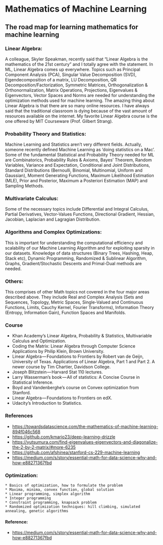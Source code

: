 # Mathematics of Machine Learning
## The road map for learning mathematics for machine learning

### Linear Algebra: 
A colleague, Skyler Speakman, recently said that “Linear Algebra is the mathematics of the 21st century” and I totally agree with the statement. In ML, Linear Algebra comes up everywhere. Topics such as Principal Component Analysis (PCA), Singular Value Decomposition (SVD), Eigendecomposition of a matrix, LU Decomposition, QR Decomposition/Factorization, Symmetric Matrices, Orthogonalization & Orthonormalization, Matrix Operations, Projections, Eigenvalues & Eigenvectors, Vector Spaces and Norms are needed for understanding the optimization methods used for machine learning. The amazing thing about Linear Algebra is that there are so many online resources. I have always said that the traditional classroom is dying because of the vast amount of resources available on the internet. My favorite Linear Algebra course is the one offered by MIT Courseware (Prof. Gilbert Strang).

### Probability Theory and Statistics: 
Machine Learning and Statistics aren’t very different fields. Actually, someone recently defined Machine Learning as ‘doing statistics on a Mac’. Some of the fundamental Statistical and Probability Theory needed for ML are Combinatorics, Probability Rules & Axioms, Bayes’ Theorem, Random Variables, Variance and Expectation, Conditional and Joint Distributions, Standard Distributions (Bernoulli, Binomial, Multinomial, Uniform and Gaussian), Moment Generating Functions, Maximum Likelihood Estimation (MLE), Prior and Posterior, Maximum a Posteriori Estimation (MAP) and Sampling Methods.

### Multivariate Calculus: 
Some of the necessary topics include Differential and Integral Calculus, Partial Derivatives, Vector-Values Functions, Directional Gradient, Hessian, Jacobian, Laplacian and Lagragian Distribution.

### Algorithms and Complex Optimizations: 
This is important for understanding the computational efficiency and scalability of our Machine Learning Algorithm and for exploiting sparsity in our datasets. Knowledge of data structures (Binary Trees, Hashing, Heap, Stack etc), Dynamic Programming, Randomized & Sublinear Algorithm, Graphs, Gradient/Stochastic Descents and Primal-Dual methods are needed.

### Others: 
This comprises of other Math topics not covered in the four major areas described above. They include Real and Complex Analysis (Sets and Sequences, Topology, Metric Spaces, Single-Valued and Continuous Functions, Limits, Cauchy Kernel, Fourier Transforms), Information Theory (Entropy, Information Gain), Function Spaces and Manifolds.


### Course 
* Khan Academy’s Linear Algebra, Probability & Statistics, Multivariable Calculus and Optimization.
* Coding the Matrix: Linear Algebra through Computer Science Applications by Philip Klein, Brown University.
* Linear Algebra — Foundations to Frontiers by Robert van de Geijn, University of Texas.
Applications of Linear Algebra, Part 1 and Part 2. A newer course by Tim Chartier, Davidson College.
* Joseph Blitzstein — Harvard Stat 110 lectures.
* Larry Wasserman’s book — All of statistics: A Concise Course in Statistical Inference.
* Boyd and Vandenberghe’s course on Convex optimization from Stanford.
* Linear Algebra — Foundations to Frontiers on edX.
* Udacity’s Introduction to Statistics.


### References
* https://towardsdatascience.com/the-mathematics-of-machine-learning-894f046c568
* https://github.com/kmario23/deep-learning-drizzle
* https://yutsumura.com/find-eigenvalues-eigenvectors-and-diagonalize-the-2-by-2-matrix/#more-6235
* https://github.com/afshinea/stanford-cs-229-machine-learning
* https://medium.com/s/story/essential-math-for-data-science-why-and-how-e88271367fbd



### Optimization:
    * Basics of optimization, how to formulate the problem
    * Maxima, minima, convex function, global solution
    * Linear programming, simplex algorithm
    * Integer programming
    * Constraint programming, knapsack problem
    * Randomized optimization techniques: hill climbing, simulated annealing, genetic algorithms

#### Reference:
  * https://medium.com/s/story/essential-math-for-data-science-why-and-how-e88271367fbd
